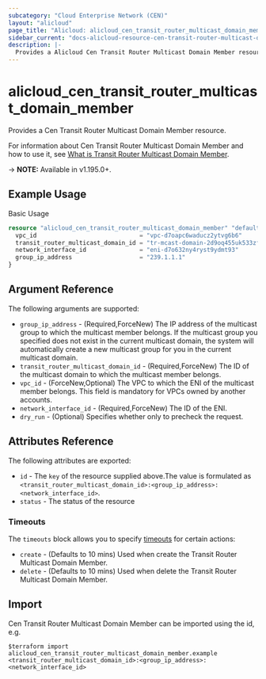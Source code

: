 ```yaml
---
subcategory: "Cloud Enterprise Network (CEN)"
layout: "alicloud"
page_title: "Alicloud: alicloud_cen_transit_router_multicast_domain_member"
sidebar_current: "docs-alicloud-resource-cen-transit-router-multicast-domain-member"
description: |-
  Provides a Alicloud Cen Transit Router Multicast Domain Member resource.
---
```


# alicloud_cen_transit_router_multicast_domain_member

Provides a Cen Transit Router Multicast Domain Member resource.

For information about Cen Transit Router Multicast Domain Member and how to use it, see [What is Transit Router Multicast Domain Member](https://www.alibabacloud.com/help/en/cloud-enterprise-network/latest/api-doc-cbn-2017-09-12-api-doc-registertransitroutermulticastgroupmembers).

-> **NOTE:** Available in v1.195.0+.

## Example Usage

Basic Usage

```terraform
resource "alicloud_cen_transit_router_multicast_domain_member" "default" {
  vpc_id                             = "vpc-d7oapc6waducz2ytvg6b6"
  transit_router_multicast_domain_id = "tr-mcast-domain-2d9oq455uk533zfr29"
  network_interface_id               = "eni-d7o632ny4ryst9ydmt93"
  group_ip_address                   = "239.1.1.1"
}
```

## Argument Reference

The following arguments are supported:
* `group_ip_address` - (Required,ForceNew) The IP address of the multicast group to which the multicast member belongs. If the multicast group you specified does not exist in the current multicast domain, the system will automatically create a new multicast group for you in the current multicast domain.
* `transit_router_multicast_domain_id` - (Required,ForceNew) The ID of the multicast domain to which the multicast member belongs.
* `vpc_id` - (ForceNew,Optional) The VPC to which the ENI of the multicast member belongs. This field is mandatory for VPCs owned by another accounts.
* `network_interface_id` - (Required,ForceNew) The ID of the ENI.
* `dry_run` - (Optional) Specifies whether only to precheck the request.


## Attributes Reference

The following attributes are exported:
* `id` - The `key` of the resource supplied above.The value is formulated as `<transit_router_multicast_domain_id>:<group_ip_address>:<network_interface_id>`.
* `status` - The status of the resource

### Timeouts

The `timeouts` block allows you to specify [timeouts](https://www.terraform.io/docs/configuration-0-11/resources.html#timeouts) for certain actions:
* `create` - (Defaults to 10 mins) Used when create the Transit Router Multicast Domain Member.
* `delete` - (Defaults to 10 mins) Used when delete the Transit Router Multicast Domain Member.

## Import

Cen Transit Router Multicast Domain Member can be imported using the id, e.g.

```shell
$terraform import alicloud_cen_transit_router_multicast_domain_member.example <transit_router_multicast_domain_id>:<group_ip_address>:<network_interface_id>
```